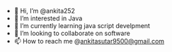 - 👋 Hi, I’m @ankita252
- 👀 I’m interested in Java
- 🌱 I’m currently learning java script develpment
- 💞️ I’m looking to collaborate on software
- 📫 How to reach me @ankitasutar9500@gmail.com

<!---
ankita252/ankita252 is a ✨ special ✨ repository because its `README.md` (this file) appears on your GitHub profile.
You can click the Preview link to take a look at your changes.
--->
